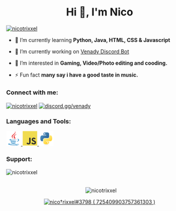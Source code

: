 <h1 align="center">Hi 👋, I'm Nico</h1>
<p align="left"> <a href="https://twitter.com/nicotrixxel" target="blank"><img src="https://img.shields.io/twitter/follow/nicotrixxel?logo=twitter&style=for-the-badge" alt="nicotrixxel" /></a> </p>

- 🌱 I’m currently learning **Python, Java, HTML, CSS & Javascript**

- 🔭 I’m currently working on [Venady Discord Bot](https://github.com/nicotrixxel/Venady-Bot2.0)

- 👀 I’m interested in **Gaming, Video/Photo editing and cooding.**

- ⚡ Fun fact **many say i have a good taste in music.**

<h3 align="left">Connect with me:</h3>
<p align="left">
<a href="https://twitter.com/nicotrixxel" target="blank"><img align="center" src="https://raw.githubusercontent.com/rahuldkjain/github-profile-readme-generator/master/src/images/icons/Social/twitter.svg" alt="nicotrixxel" height="30" width="40" /></a>
<a href="https://discord.gg/discord.gg/venady" target="blank"><img align="center" src="https://raw.githubusercontent.com/rahuldkjain/github-profile-readme-generator/master/src/images/icons/Social/discord.svg" alt="discord.gg/venady" height="30" width="40" /></a>
</p>

<h3 align="left">Languages and Tools:</h3>
<p align="left"> <a href="https://www.java.com" target="_blank" rel="noreferrer"> <img src="https://raw.githubusercontent.com/devicons/devicon/master/icons/java/java-original.svg" alt="java" width="40" height="40"/> </a> <a href="https://developer.mozilla.org/en-US/docs/Web/JavaScript" target="_blank" rel="noreferrer"> <img src="https://raw.githubusercontent.com/devicons/devicon/master/icons/javascript/javascript-original.svg" alt="javascript" width="40" height="40"/> </a> <a href="https://www.python.org" target="_blank" rel="noreferrer"> <img src="https://raw.githubusercontent.com/devicons/devicon/master/icons/python/python-original.svg" alt="python" width="40" height="40"/> </a> </p>

<h3 align="left">Support:</h3>
<p><a href="https://ko-fi.com/nicotrixxel"> <img align="left" src="https://cdn.ko-fi.com/cdn/kofi3.png?v=3" height="50" width="210" alt="nicotrixxel" /></a></p><br><br>

<p>&nbsp;<img align="center" src="https://github-readme-stats.vercel.app/api?username=nicotrixxel&show_icons=true" alt="nicotrixxel" /></p>

<p align="center">
  <a href="https://discord.com/users/725409903757361303">
     <img src="https://discord.c99.nl/widget/theme-4/725409903757361303.png" alt="nico†rixxel#3798 ( 725409903757361303 )"/>
       </a>
</p>

<!---
nicotrixxel/nicotrixxel is a ✨ special ✨ repository because its `README.md` (this file) appears on your GitHub profile.
You can click the Preview link to take a look at your changes.
--->
